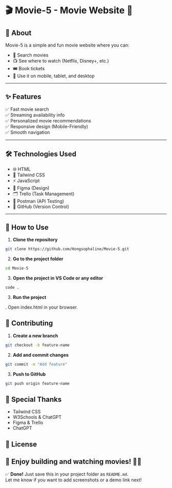 # 🎬 Movie-5 - Movie Website 🍿

## 📖 About

Movie-5 is a simple and fun movie website where you can:

- 🔎 Search movies
- 📺 See where to watch (Netflix, Disney+, etc.)
- 🎟 Book tickets
- 📱 Use it on mobile, tablet, and desktop

---

## ✨ Features

✅ Fast movie search  
✅ Streaming availability info  
✅ Personalized movie recommendations  
✅ Responsive design (Mobile-Friendly)  
✅ Smooth navigation

---

## 🛠 Technologies Used

- 🌐 HTML
- 🎨 Tailwind CSS
- ⚡ JavaScript
- 🎀 Figma (Design)
- 🗂 Trello (Task Management)
- 🔑 Postman (API Testing)
- 🐙 GitHub (Version Control)

---

## 🚀 How to Use

1. **Clone the repository**

```bash
git clone https://github.com/Hongsophaline/Movie-5.git
```

2. **Go to the project folder**

```bash
cd Movie-5
```

3. **Open the project in VS Code or any editor**

```bash
code .
```

3. **Run the project**

. Open index.html in your browser.

## 🌱 Contributing

1. **Create a new branch**

```bash
git checkout -b feature-name
```

2. **Add and commit changes**

```bash
git commit -m "Add feature"
```

3. **Push to GitHub**

```bash
git push origin feature-name
```

## 💖 Special Thanks

- Tailwind CSS
- W3Schools & ChatGPT
- Figma & Trello
- ChatGPT

## 📜 License

## 🎥 Enjoy building and watching movies! 🍿✨

✅ **Done!** Just save this in your project folder as `README.md`.  
Let me know if you want to add screenshots or a demo link next!
